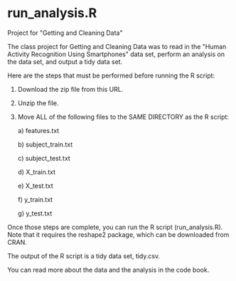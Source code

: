 # run_analysis.R

Project for "Getting and Cleaning Data"

The class project for Getting and Cleaning Data was to read in the "Human Activity Recognition Using Smartphones" data set, perform an analysis on the data set, and output a tidy data set.

Here are the steps that must be performed before running the R script:

1. Download the zip file from this URL.
2. Unzip the file.
3. Move ALL of the following files to the SAME DIRECTORY as the R script:
   
   a) features.txt
   
   b) subject_train.txt
   
   c) subject_test.txt
   
   d) X_train.txt
   
   e) X_test.txt
   
   f) y_train.txt
   
   g) y_test.txt

Once those steps are complete, you can run the R script (run_analysis.R). Note that it requires the reshape2 package, which can be downloaded from CRAN.

The output of the R script is a tidy data set, tidy.csv.

You can read more about the data and the analysis in the code book.
